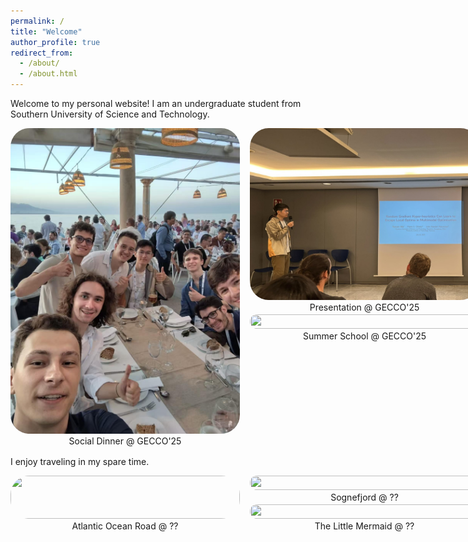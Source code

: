 ```yaml
---
permalink: /
title: "Welcome"
author_profile: true
redirect_from: 
  - /about/
  - /about.html
---
```




Welcome to my personal website! I am an undergraduate student from Southern University of Science and Technology.

<div style="display: flex; width: 750px; gap: 16px; margin-bottom: 16px;">
  <!-- left -->
  <div style="width: 50%; display: flex; flex-direction: column;">
    <img src="../images/pic1.jpg" 
         style="width: 100%; height: 100%; object-fit: cover; border-radius: 30px;">
    <div style="text-align: center; margin-top: 3px;">Social Dinner @ GECCO'25</div>
  </div>

  <!-- right -->
  <div style="width: 50%; display: flex; flex-direction: column; gap: 3px;">
    <div style="display: flex; flex-direction: column;">
      <img src="../images/pic2.jpg" 
           style="width: 100%; height: 100%; object-fit: cover; border-radius: 30px;">
      <div style="text-align: center; margin-top: 3px;">Presentation @ GECCO'25</div>
    </div>
    <div style="display: flex; flex-direction: column;">
      <img src="../images/pic3.jpg" 
           style="width: 100%; height: 100%; object-fit: cover; border-radius: 30px;">
      <div style="text-align: center; margin-top: 3px;">Summer School @ GECCO'25</div>
    </div>
  </div>
</div>



I enjoy traveling in my spare time.
<div style="display: flex; width: 750px; gap: 16px; margin-bottom: 16px;">
  <!-- left -->
  <div style="width: 50%; display: flex; flex-direction: column;">
    <img src="../images/pic4.png" 
         style="width: 100%; height: 100%; object-fit: cover; border-radius: 30px;">
    <div style="text-align: center; margin-top: 3px;">Atlantic Ocean Road @ ??</div>
  </div>

  <!-- right -->
  <div style="width: 50%; display: flex; flex-direction: column; gap: 3px;">
    <div style="display: flex; flex-direction: column;">
      <img src="../images/pic5.png" 
           style="width: 100%; height: 100%; object-fit: cover; border-radius: 30px;">
      <div style="text-align: center; margin-top: 3px;">Sognefjord @ ??</div>
    </div>
    <div style="display: flex; flex-direction: column;">
      <img src="../images/pic6.png" 
           style="width: 100%; height: 100%; object-fit: cover; border-radius: 30px;">
      <div style="text-align: center; margin-top: 3px;"> The Little Mermaid @ ??</div>
    </div>
  </div>
</div>

<div style="width:1px;height:1px;overflow:hidden;">
  <script type='text/javascript' id='clustrmaps' src='//cdn.clustrmaps.com/map_v2.js?cl=ffffff&w=70&t=n&d=dJGKnk5uhRHw9tmanzlZ0KGul1BB1bVpUsUEIATlmPg'></script>
</div>



